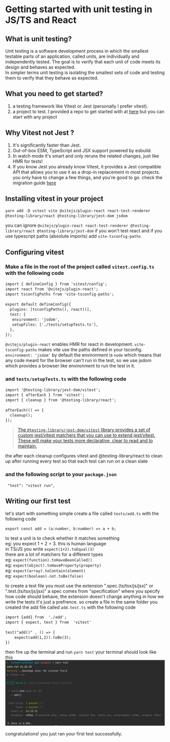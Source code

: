 # Getting started with unit testing in JS/TS and React

## What is unit testing?

Unit testing is a software development process in which the smallest testable parts of an application, called units, are individually and independently tested. The goal is to verify that each unit of code meets its design and behaves as expected.<br/>
In simpler terms unit testing is isolating the smallest sets of code and testing them to verify that they behave as expected.

## What you need to get started?

1. a testing framework like Vitest or Jest (personally I prefer vitest).
2. a project to test. I provided a repo to get started with at [here](https://github.com/JanKaram2020/vitest-tutorial) but you can start with any project

## Why Vitest not Jest ?
1. It's significantly faster than Jest.
2. Out-of-box ESM, TypeScript and JSX support powered by esbuild.
3. In watch mode it's smart and only reruns the related changes, just like HMR for tests!
4. If you know Jest you already know Vitest, it provides a Jest compatible API that allows you to use it as a drop-in replacement in most projects.<br/> you only have to change a few things, and you're good to go. check the migration guide [here](https://vitest.dev/guide/migration.html#migrating-from-jest)

## Installing vitest in your project



    yarn add -D vitest vite @vitejs/plugin-react react-test-renderer @testing-library/react @testing-library/jest-dom jsdom 


you can ignore `@vitejs/plugin-react react-test-renderer @testing-library/react @testing-library/jest-dom` if you won't test react
and if you use typescript paths (absolute imports) add `vite-tsconfig-paths`
## Configuring vitest

### Make a file in the root of the project called `vitest.config.ts` with the following code

    import { defineConfig } from 'vitest/config';  
    import react from '@vitejs/plugin-react';  
    import tsconfigPaths from 'vite-tsconfig-paths';  
    
    export default defineConfig({  
      plugins: [tsconfigPaths(), react()],  
      test: { 
       environment: 'jsdom',
       setupFiles: ['./tests/setupTests.ts'],  
      },  
    });
`@vitejs/plugin-react` enables HMR for react in development.
`vite-tsconfig-paths` makes vite use the paths defined in your tsconfig.
`environment: 'jsdom'` by default the environment is `node` which means that any code meant for the browser can't run in the test, so we use jsdom which provides a browser like environment to run the test in it.

### and `tests/setupTests.ts`    with the following code

    import '@testing-library/jest-dom/vitest';  
    import { afterEach } from 'vitest';  
    import { cleanup } from '@testing-library/react';
    
    afterEach(() => {  
      cleanup();  
    });

> [The `@testing-library/jest-dom/vitest` library provides a set of custom jest/vitest matchers that you can use to extend jest/vitest. These will make your tests more declarative, clear to read and to maintain.](https://www.npmjs.com/package/@testing-library/jest-dom#:~:text=The%20@testing-library/jest-dom%20library%20provides%20a%20set%20of%20custom%20jest%20matchers%20that%20you%20can%20use%20to%20extend%20jest.%20These%20will%20make%20your%20tests%20more%20declarative,%20clear%20to%20read%20and%20to%20maintain.)

the after each cleanup configures vitest and @testing-library/react to clean up after running every test so that each test can run on a clean slate
### and the following script to your `package.json`

     "test": "vitest run",

## Writing our first test
let's start with something simple
create a file called  `tests/add.ts` with the following code

    export const add = (a:number, b:number) => a + b;
to test a unit is to check whether it matches something  <br/>
eg: you expect 1 + 2 = 3. this is human language <br/>
in TS/JS you write `expect(1+2).toEqual(3)` <br/>
there are a lot of matchers for a different types <br/>
eg: `expect(function).toHaveBeenCalled()` <br/>
eg: `expect(object).toHaveProperty(property)` <br/>
eg: `expect(array).toContain(element)` <br/>
eg: `expect(boolean).not.toBe(false)` <br/>

to create a test file you must use the extension ".spec.(ts/tsx/js/jsx)" or ".test.(ts/tsx/js/jsx)"
a spec comes from "specification" where you specify how code should behave, the extension doesn't change anything in how we write the tests it's just a prefrence.
so create a file in the same folder you created the add file called `add.test.ts` with the following code

    import {add} from  './add';
    import { expect, test } from  'vitest'
    
    test("add()" , () => {
	    expect(add(1,2)).toBe(3);
    })

then fire up the terminal and run `yarn test`
your terminal should look like this <br/>
![1.png](public/tutorial/1.png)

congratulations! you just ran your first test successfully.
